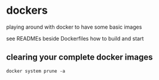 # dockers

playing around with docker to have some basic images

see READMEs beside Dockerfiles how to build and start

## clearing your complete docker images
`docker system prune -a`
